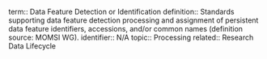 term:: Data Feature Detection or Identification
definition:: Standards supporting data feature detection processing and assignment of persistent data feature identifiers, accessions, and/or common names (definition source: MOMSI WG).
identifier:: N/A
topic:: Processing
related:: Research Data Lifecycle